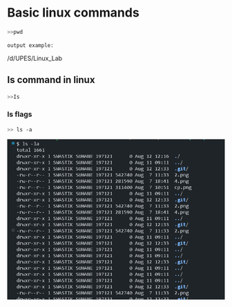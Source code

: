 # Basic linux commands

```bash
>>pwd
```

```
output example:
```

/d/UPES/Linux_Lab

## Is command in linux

```bash
>>Is
```
### ls flags

```bash
>> ls -a
```
![Image](./1.image.png)



